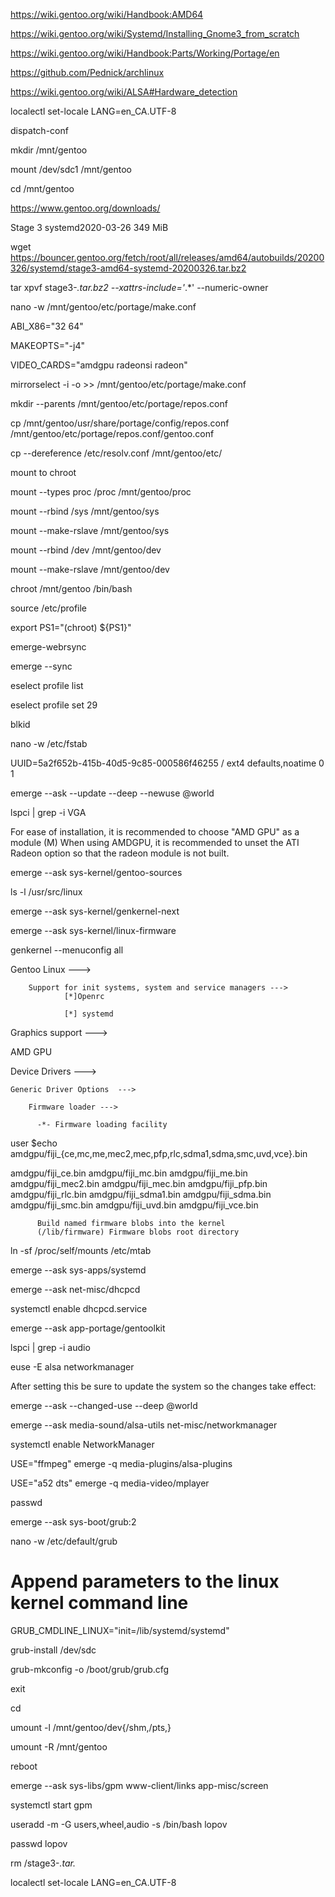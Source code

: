 https://wiki.gentoo.org/wiki/Handbook:AMD64

https://wiki.gentoo.org/wiki/Systemd/Installing_Gnome3_from_scratch

https://wiki.gentoo.org/wiki/Handbook:Parts/Working/Portage/en

https://github.com/Pednick/archlinux

https://wiki.gentoo.org/wiki/ALSA#Hardware_detection

localectl set-locale LANG=en_CA.UTF-8

dispatch-conf

mkdir /mnt/gentoo

mount /dev/sdc1 /mnt/gentoo

cd /mnt/gentoo

https://www.gentoo.org/downloads/

Stage 3 systemd2020-03-26 349 MiB

wget https://bouncer.gentoo.org/fetch/root/all/releases/amd64/autobuilds/20200326/systemd/stage3-amd64-systemd-20200326.tar.bz2

tar xpvf stage3-*.tar.bz2 --xattrs-include='*.*' --numeric-owner

nano -w /mnt/gentoo/etc/portage/make.conf

ABI_X86="32 64"

MAKEOPTS="-j4"

VIDEO_CARDS="amdgpu radeonsi radeon"

mirrorselect -i -o >> /mnt/gentoo/etc/portage/make.conf

mkdir --parents /mnt/gentoo/etc/portage/repos.conf

cp /mnt/gentoo/usr/share/portage/config/repos.conf /mnt/gentoo/etc/portage/repos.conf/gentoo.conf

cp --dereference /etc/resolv.conf /mnt/gentoo/etc/

mount to chroot

mount --types proc /proc /mnt/gentoo/proc

mount --rbind /sys /mnt/gentoo/sys

mount --make-rslave /mnt/gentoo/sys

mount --rbind /dev /mnt/gentoo/dev

mount --make-rslave /mnt/gentoo/dev

chroot /mnt/gentoo /bin/bash

source /etc/profile

export PS1="(chroot) ${PS1}"

emerge-webrsync

emerge --sync

eselect profile list

eselect profile set 29

blkid

nano -w /etc/fstab

UUID=5a2f652b-415b-40d5-9c85-000586f46255       /               ext4            defaults,noatime    0 1

emerge --ask --update --deep --newuse @world

lspci | grep -i VGA

For ease of installation, it is recommended to choose "AMD GPU" as a module (M)
When using AMDGPU, it is recommended to unset the ATI Radeon option so that the radeon module is not built.

emerge --ask sys-kernel/gentoo-sources

ls -l /usr/src/linux

emerge --ask sys-kernel/genkernel-next

emerge --ask sys-kernel/linux-firmware

genkernel --menuconfig all

Gentoo Linux --->

        Support for init systems, system and service managers --->
                [*]Openrc 
                
                [*] systemd
                
Graphics support  --->

<M> AMD GPU

Device Drivers  --->

    Generic Driver Options  --->
    
        Firmware loader --->
        
          -*- Firmware loading facility

user $echo amdgpu/fiji_{ce,mc,me,mec2,mec,pfp,rlc,sdma1,sdma,smc,uvd,vce}.bin
          
amdgpu/fiji_ce.bin amdgpu/fiji_mc.bin amdgpu/fiji_me.bin amdgpu/fiji_mec2.bin amdgpu/fiji_mec.bin amdgpu/fiji_pfp.bin amdgpu/fiji_rlc.bin amdgpu/fiji_sdma1.bin amdgpu/fiji_sdma.bin amdgpu/fiji_smc.bin amdgpu/fiji_uvd.bin amdgpu/fiji_vce.bin
          
          Build named firmware blobs into the kernel
          (/lib/firmware) Firmware blobs root directory

ln -sf /proc/self/mounts /etc/mtab

emerge --ask sys-apps/systemd

emerge --ask net-misc/dhcpcd

systemctl enable dhcpcd.service

emerge --ask app-portage/gentoolkit

lspci | grep -i audio

euse -E alsa networkmanager

After setting this be sure to update the system so the changes take effect:

emerge --ask --changed-use --deep @world

emerge --ask media-sound/alsa-utils net-misc/networkmanager

systemctl enable NetworkManager

USE="ffmpeg" emerge -q media-plugins/alsa-plugins

USE="a52 dts" emerge -q media-video/mplayer

passwd

emerge --ask sys-boot/grub:2

nano -w /etc/default/grub

# Append parameters to the linux kernel command line

GRUB_CMDLINE_LINUX="init=/lib/systemd/systemd"

grub-install /dev/sdc

grub-mkconfig -o /boot/grub/grub.cfg

exit

cd

umount -l /mnt/gentoo/dev{/shm,/pts,}

umount -R /mnt/gentoo

reboot

emerge --ask sys-libs/gpm www-client/links app-misc/screen

systemctl start gpm

useradd -m -G users,wheel,audio -s /bin/bash lopov

passwd lopov

rm /stage3-*.tar.*

localectl set-locale LANG=en_CA.UTF-8
